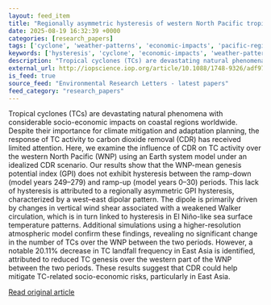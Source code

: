 ```yaml
---
layout: feed_item
title: "Regionally asymmetric hysteresis of western North Pacific tropical cyclone activity in a CO2 removal experiment"
date: 2025-08-19 16:32:39 +0000
categories: [research_papers]
tags: ['cyclone', 'weather-patterns', 'economic-impacts', 'pacific-region', 'wind-power', 'renewable-energy', 'el-nino', 'urgent', 'climate-costs', 'tropical-storms']
keywords: ['hysteresis', 'cyclone', 'economic-impacts', 'weather-patterns', 'pacific-region', 'wind-power', 'asymmetric', 'regionally']
description: "Tropical cyclones (TCs) are devastating natural phenomena with considerable socio-economic impacts on coastal regions worldwide"
external_url: http://iopscience.iop.org/article/10.1088/1748-9326/adf97a
is_feed: true
source_feed: "Environmental Research Letters - latest papers"
feed_category: "research_papers"
---
```


Tropical cyclones (TCs) are devastating natural phenomena with considerable socio-economic impacts on coastal regions worldwide. Despite their importance for climate mitigation and adaptation planning, the response of TC activity to carbon dioxide removal (CDR) has received limited attention. Here, we examine the influence of CDR on TC activity over the western North Pacific (WNP) using an Earth system model under an idealized CDR scenario. Our results show that the WNP-mean genesis potential index (GPI) does not exhibit hysteresis between the ramp-down (model years 249–279) and ramp-up (model years 0–30) periods. This lack of hysteresis is attributed to a regionally asymmetric GPI hysteresis, characterized by a west–east dipolar pattern. The dipole is primarily driven by changes in vertical wind shear associated with a weakened Walker circulation, which is in turn linked to hysteresis in El Niño-like sea surface temperature patterns. Additional simulations using a higher-resolution atmospheric model confirm these findings, revealing no significant change in the number of TCs over the WNP between the two periods. However, a notable 20.11% decrease in TC landfall frequency in East Asia is identified, attributed to reduced TC genesis over the western part of the WNP between the two periods. These results suggest that CDR could help mitigate TC-related socio-economic risks, particularly in East Asia.

[Read original article](http://iopscience.iop.org/article/10.1088/1748-9326/adf97a)
